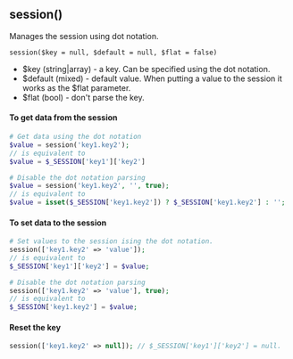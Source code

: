## session()
Manages the session using dot notation.

```session($key = null, $default = null, $flat = false)```
- $key (string|array) - a key. Can be specified using the dot notation.
- $default (mixed) - default value. When putting a value to the session it works as the $flat parameter.
- $flat (bool) - don't parse the key.
#### To get data from the session
```php
# Get data using the dot notation
$value = session('key1.key2'); 
// is equivalent to
$value = $_SESSION['key1']['key2']

# Disable the dot notation parsing
$value = session('key1.key2', '', true); 
// is equivalent to
$value = isset($_SESSION['key1.key2']) ? $_SESSION['key1.key2'] : '';
```
#### To set data to the session
```php
# Set values to the session ising the dot notation.
session(['key1.key2' => 'value']); 
// is equivalent to
$_SESSION['key1']['key2'] = $value;

# Disable the dot notation parsing
session(['key1.key2' => 'value'], true); 
// is equivalent to
$_SESSION['key1.key2'] = $value;
```
#### Reset the key
```php
session(['key1.key2' => null]); // $_SESSION['key1']['key2'] = null.
```